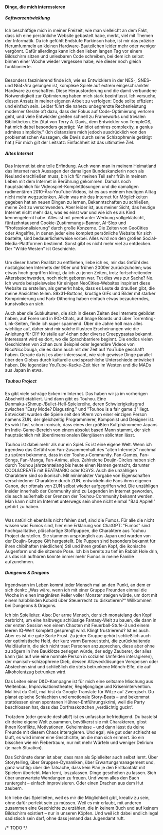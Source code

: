 #### Dinge, die mich interessieren

##### Softwareentwicklung

Ich beschäftige mich in meiner Freizeit, wie man vielleicht an dem Fakt, dass ich eine persönliche Website gebastelt habe, merkt, viel mit Themen der Informatik. Da ich gefühlt Endstufe Parkinson habe, ist mir das präzise Herumfummeln an kleinen Hardware-Bauteilchen leider mehr oder weniger vergönnt. Dafür allerdings kann ich den lieben langen Tag vor einem Bildschirm sitzen und unlesbaren Code schreiben, bei dem ich selbst binnen einer Woche wieder vergessen habe, wie dieser noch gleich funktionierte.

<img src="static/gifs/tux-programming.gif" alt="">

Besonders faszinierend finde ich, wie es Entwicklern in der NES-, SNES- und N64-Ära gelungen ist, komplexe Spiele auf extrem eingeschränkter Hardware zu erschaffen. Diese Herausforderung und die damit verbundene Notwendigkeit zur Optimierung haben mich stark beeinflusst. Ich versuche, diesen Ansatz in meiner eigenen Arbeit zu verfolgen: Code sollte effizient und einfach sein. Leider führt die nahezu unbegrenzte Rechenleistung moderner Geräte oft dazu, dass der Fokus auf Code-Optimierung verloren geht, und viele Entwickler greifen schnell zu Frameworks und trivialen Bibliotheken. Ein Zitat von Terry A. Davis, dem Entwickler von TempleOS, hat mich dabei besonders geprägt: “An idiot admires complexity, a genius admires simplicity.” (Ich distanziere mich jedoch ausdrücklich von den problematischen Aussagen, die Davis durch seine Schizophrenie getätigt hat.) Für mich gilt der Leitsatz: Einfachheit ist das ultimative Ziel.

##### Altes Internet

<img src="static/gifs/you-are-an-idiot.gif" alt="" style="float: right; margin: 0 0 0 20px">

Das Internet ist eine tolle Erfindung. Auch wenn man in meinem Heimatland das Internet nach Aussagen der damaligen Bundeskanzlerin noch als Neuland erschließen muss, bin ich für meinen Teil sehr früh in meinem Leben mit dem Internet in Berührung gekommen. Damals noch hauptsächlich für Videospiel-Komplettlösungen und die damaligen rudimentären 2010-Ära-YouTube-Videos, ist es aus meinem heutigen Alltag nicht mehr wegzudenken. Allein was mir das Internet für Möglichkeiten gegeben hat an neuen Dingen zu lernen, Bekanntschaften zu schließen, meine Zeit zu verschwenden. Aber leider ist, aus meiner Sicht, das heutige Internet nicht mehr das, was es einst war und wie ich es als Kind kennengelernt habe. Alles ist mit penetranter Werbung vollgeklatscht, fünfzehntausend Cookie-Zustimmungs-Banner, AI-Slop und "Professionalisierung" durch große Konzerne. Die Zeiten von GeoCities oder Angelfire, in denen jeder eine komplett persönliche Website für sich bastelte, sind bedauerlicherweise vorbei. Alles wird von den großen Social-Media-Plattformen bestimmt. Sonst gibt es nicht mehr viel zu entdecken. Der "Wilde Westen" ist Geschichte.

<img src="static/imgs/2chan.png" alt="">

Um dieser harten Realität zu entfliehen, liebe ich es, mir das Gefühl des nostalgischen Internets der 90er und frühen 2000er zurückzuholen; was etwas hoch gegriffen klingt, da ich zu jenen Zeiten, trotz fortschreitender Altersbeschwerden, noch nicht geboren war. Tut dies was zur Sache? Ne. Ich wurde beispielsweise für einigen NeoCities-Websites inspiriert diese Website zu erstellen, als gemerkt habe, dass es Leute da draußen gibt, die meine Ansichten teilen. 88x31-Buttons, krustige GIFs und Bilder mit starker Komprimierung und Farb-Dithering haben einfach etwas bezauberndes, kunstvolles an sich.

Auch aber die Subkulturen, die sich in diesen Zeiten des Internets gebildet haben, auf Foren und in IRC-Chats, auf Image Boards und über Torrenting-Link-Seiten, finde ich super spannend. Über die Jahre holt man alles wichtige auf, daher sind mir solche illustren Erscheinungen wie die Anleitung für DIY-Kristalle auf 4chan oder diverse Creepypastas bekannt. Interessant wird es dort, wo die Sprachbarriere beginnt. Die endlos vielen Geschichten von 2chan zum Beispiel oder legendäre Videos von NicoNicoDouga, die es dann auch mit der Zeit auf YouTube geschafft haben. Gerade da ist es aber interessant, wie sich gewisse Dinge parallel über den Globus durch kulturelle und sprachliche Unterschiede entwickelt haben. Die legendäre YouTube-Kacke-Zeit hier im Westen und die MADs aus Japan in etwa.  

##### Touhou Project

Es gibt viele schräge Ecken im Internet. Das haben wir ja im vorherigen Abschnitt etabliert. Und dann gibt es Touhou. Eine Danmaku-/Shmup-/Bullet-Hell-Spielereihe, deren Schwierigkeitsgrad zwischen "Easy Mode? Disgusting." und "Touhou is a fair game :)" liegt. Entwickelt wurden die Spiele seit den 90ern von einer einzigen Person namens ZUN, der gleichzeitig Programmierer, Komponist und Designer ist. Es wirkt fast schon ironisch, dass eines der größten Kultphänomene Japans im Indie-Game-Bereich von einem absolut based Mann stammt, der sich hauptsächlich mit überdimensionalen Biergläsern ablichten lässt.

<img src="static/imgs/touhou.png" alt="" style="float: right; margin: 0 0 0 20px">

Touhou ist dabei mehr als nur ein Spiel. Es ist eine eigene Welt. Wenn ich irgendwo das Gefühl von Fan-Zusammenhalt des "alten Internets" nochmal zu spüren bekomme, dass in der Touhou-Community. Fan-Games, Fan-Songs, Fan-Manga, Fan-Anime, alles. Zahlreiche Doujin-Circles haben sich durch Touhou jahrzehntelang bis heute einen Namen gemacht, darunter COOL&CREATE mit BEATMARIO oder IOSYS. Auch die unzähligen Charaktere sind so ikonisch. Mit minimalster Vorgabe von Eigenschaften verschiedener Charaktere durch ZUN, entwickeln die Fans ihren eigenen Canon, der oftmals von ZUN selbst wieder aufgegriffen wird. Die unzähligen Insider innerhalb der Community sind zu Legenden im Internet geworden, die auch außerhalb der Grenzen der Touhou-Community bekannt werden. Man kann nicht im Internet unterwegs sein ohne nicht einmal "Bad Apple!!" gehört zu haben.

<img src="static/imgs/fumos.jpg" alt="" style="max-width: 200px">

Was natürlich ebenfalls nicht fehlen darf, sind die Fumos. Für alle die nicht wissen was Fumos sind, hier eine Erklärung von ChatGPT: "Fumos" sind hochqualitative, plüschartige Stoffpuppen, die Charaktere aus Touhou Project darstellen. Sie stammen ursprünglich aus Japan und wurden von der Doujin-Gruppe Gift hergestellt. Die Puppen sind besonders bekannt für ihren chibihaften (niedlichen) Stil und ihren großen Kopf, die ikonische Augenform und die sitzende Pose. Ich bin bereits zu tief im Rabbit Hole drin, als das ich aufhören könnte immer mehr Fumos in meine Familie aufzunehmen.

##### Dungeons & Dragons

Irgendwann im Leben kommt jeder Mensch mal an den Punkt, an dem er sich denkt: „Was wäre, wenn ich mit einer Gruppe Freunden einmal die Woche in einen imaginären Keller voller Monster steigen würde, um dort mit einem halbblinden Kobold über Steuerrecht zu diskutieren?“ Willkommen bei Dungeons & Dragons. 

<img src="static/imgs/brainlet.jpg" alt="" style="float: right; margin: 0 0 0 20px; max-width: 200px">

Ich bin Spielleiter. Also: Der arme Mensch, der sich monatelang den Kopf zerbricht, um eine halbwegs schlüssige Fantasy-Welt zu bauen, die dann in der ersten Session von einem Chaoten mit Feuerball-Stufe-3 und einem leeren IQ-Wert komplett gesprengt wird. Klingt frustrierend? Ist es auch. Aber es ist die gute Sorte Frust. Zu jeder Gruppe gehört schließlich auch der optimistische Held, der kurz vorm Burnout steht, die zurückhaltende Waldläuferin, die sich nicht traut Personen anzusprechen, diese aber ohne zu zögern in ihre Bauklötze zerlegen würde, der edgy Zauberer, der alles kann (bis auf wie eine normale Person in sozialen Umfelden interagieren), der manisch-schizophrene Dieb, dessen Allzwecklösungen Verspeisen oder Abstechen sind und schließlich die stets betrunkene Mönch-Elfe, die auf Alkoholentzug betrunken wird. 

Das Leiten einer D&D-Kampagne ist für mich eine seltsame Mischung aus Weltenbau, Improvisationstheater, Regeljonglage und Krisenintervention. Mal bist du Gott, mal bist du Google Translate für Witze auf Zwergisch. Du planst epische Schlachten und emotionale Story-Beats – und bekommst stattdessen einen spontanen Hühner-Entführungskrimi, weil die Party beschlossen hat, dass das Dorfmaskottchen „verdächtig guckt“.

Trotzdem (oder gerade deshalb?) ist es unfassbar befriedigend. Du bastelst dir deine eigene Welt zusammen, bevölkerst sie mit Charakteren, gibst ihnen Konflikte, Motivationen, Geheimnisse – und dann lässt du deine Freunde mit diesem Chaos interagieren. Und egal, wie gut oder schlecht es läuft, es wird immer eine Geschichte, an die man sich erinnert. So ein bisschen wie ein Fiebertraum, nur mit mehr Würfeln und weniger Delirium (je nach Situation).

Das Schönste daran ist aber, dass man als Spielleiter auch selbst lernt. Über Storytelling, über Gruppen-Dynamiken, über Erwartungsmanagement und, ganz wichtig: über die Tatsache, dass kein Plan je den Erstkontakt mit Spielern überlebt. Man lernt, loszulassen. Dinge geschehen zu lassen. Sich über unerwartete Wendungen zu freuen. Und wenn alles den Bach runtergeht – einfach improvisieren. Oder einen Drachen aus dem Hut zaubern.

Ich liebe das Spielleiten, weil es mir die Möglichkeit gibt, kreativ zu sein, ohne dafür perfekt sein zu müssen. Weil es mir erlaubt, mit anderen zusammen eine Geschichte zu erzählen, die in keinem Buch und auf keinem Bildschirm existiert – nur in unseren Köpfen. Und weil ich dabei endlich legal sadistisch sein darf, ohne dass jemand das Jugendamt ruft.

/\* TODO \*/

<!--
##### Konsolenrestaurierung

Das Restaurieren alter Nintendo-Konsolen ist für mich nicht nur eine technische Herausforderung, sondern auch eine Herzensangelegenheit. Die Geräte meiner Kindheit, wie der Game Boy und das SNES, wieder funktionsfähig zu machen, ist für mich eine Kombination aus Nostalgie, technischer Fertigkeit und Kreativität. Jede Konsole hat ihre eigene Geschichte, und es ist ein erfüllendes Gefühl, diese Geschichte fortzuführen, indem ich den Geräten neues Leben einhauche. Besonders spannend finde ich dabei, wie die Technik hinter diesen Konsolen funktioniert, und ich liebe es, diese alten Technologien zu verstehen.

##### Musik

Musik spielt eine wichtige Rolle in meinem Leben. Seit meinem sechsten Lebensjahr spiele ich Klavier, und ich habe eine besondere Vorliebe für Videospiel- und Anime-Soundtracks. Diese Stücke sind oft emotional, komplex und erzählen eigene Geschichten, was mich immer wieder inspiriert. Besonders die Soundtracks von Nintendo haben mich stark geprägt, da frühe Komponisten wie Koji Kondo den unverwechselbaren Stil der Nintendo-Musik etabliert haben, der mich durch meine gesamte Kindheit begleitet hat. Darüber hinaus höre ich überwiegend japanische Pop- und Rockmusik. Der einzigartige Stil vieler japanischer Künstler und die Vielfalt der Genres faszinieren mich. Im Vergleich dazu finde ich, dass sich Pop- und Rockmusik in Deutschland oft wie Massenware anhört. Für einen genaueren Einblick: Mein Spotify-Profil ist im Footer dieser Seite verlinkt. 

##### Japanische Popkultur

Ich interessiere mich sehr für die japanische Popkultur, insbesondere für Anime und Manga. Meine ersten Anime waren “ Steins;Gate” und “Detektiv Conan”, die beide bis heute zu meinen absoluten Favoriten zählen. Ich liebe es, in die unterschiedlichen Welten der Geschichten einzutauchen und finde es unglaublich faszinierend, wie vielfältig und kreativ die Inhalte der japanischen Popkultur sind. Auch die oben genannten Musikrichtungen begleiten mich jeden Tag, und ich genieße es, mich damit zu befassen.

##### Öffentlicher Personenverkehr

Meine Arbeit bei der Deutschen Bahn bietet mir die Möglichkeit, an einer nachhaltigen Mobilitätslösung für die Zukunft mitzuwirken. Ich glaube fest daran, dass der Ausbau öffentlicher Verkehrsmittel der richtige Weg zu einer umweltfreundlichen und effizienten Mobilität ist. Es motiviert mich, Teil dieser Vision zu sein und daran zu arbeiten, den öffentlichen Verkehr effizienter und nutzerfreundlicher zu gestalten. Mobilität sollte für jeden zugänglich, umweltfreundlich und gemeinschaftlich sein – und ich bin stolz darauf, durch meine Arbeit meinen Teil dazu beizutragen.

##### Dungeons & Dragons

Ich spiele und leite hauptsächlich als Dungeon Master Dungeons & Dragons. Mein Hauptfokus liegt zurzeit auf einer massiven Kampagne, zu der ich auch ein eigenes Wiki und eine interaktive Karte geschrieben habe. Ich liebe es, mir Welten, Charaktere und Konflikte auszudenken und anschließend meine Spieler mit allem interagieren und sich in der Welt immersieren zu sehen.

##### Videospielkonservierung

##### Worldbuilding
-->